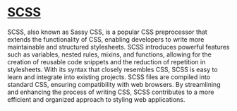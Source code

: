 # [SCSS](https://sass-lang.com/)

SCSS, also known as Sassy CSS, is a popular CSS preprocessor that extends the functionality of CSS, enabling developers to write more maintainable and structured stylesheets. SCSS introduces powerful features such as variables, nested rules, mixins, and functions, allowing for the creation of reusable code snippets and the reduction of repetition in stylesheets. With its syntax that closely resembles CSS, SCSS is easy to learn and integrate into existing projects. SCSS files are compiled into standard CSS, ensuring compatibility with web browsers. By streamlining and enhancing the process of writing CSS, SCSS contributes to a more efficient and organized approach to styling web applications.
